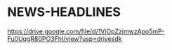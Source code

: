 # NEWS-HEADLINES


https://drive.google.com/file/d/1ViOpZzjmwzApo5mP-Fu0UqgR80PO3FhI/view?usp=drivesdk
